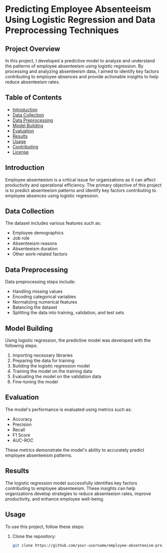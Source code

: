 # Predicting Employee Absenteeism Using Logistic Regression and Data Preprocessing Techniques

## Project Overview

In this project, I developed a predictive model to analyze and understand the patterns of employee absenteeism using logistic regression. By processing and analyzing absenteeism data, I aimed to identify key factors contributing to employee absences and provide actionable insights to help reduce absenteeism rates.

## Table of Contents

- [Introduction](#introduction)
- [Data Collection](#data-collection)
- [Data Preprocessing](#data-preprocessing)
- [Model Building](#model-building)
- [Evaluation](#evaluation)
- [Results](#results)
- [Usage](#usage)
- [Contributing](#contributing)
- [License](#license)

## Introduction

Employee absenteeism is a critical issue for organizations as it can affect productivity and operational efficiency. The primary objective of this project is to predict absenteeism patterns and identify key factors contributing to employee absences using logistic regression.

## Data Collection

The dataset includes various features such as:

- Employee demographics
- Job role
- Absenteeism reasons
- Absenteeism duration
- Other work-related factors

## Data Preprocessing

Data preprocessing steps include:

- Handling missing values
- Encoding categorical variables
- Normalizing numerical features
- Balancing the dataset
- Splitting the data into training, validation, and test sets

## Model Building

Using logistic regression, the predictive model was developed with the following steps:

1. Importing necessary libraries
2. Preparing the data for training
3. Building the logistic regression model
4. Training the model on the training data
5. Evaluating the model on the validation data
6. Fine-tuning the model

## Evaluation

The model's performance is evaluated using metrics such as:

- Accuracy
- Precision
- Recall
- F1 Score
- AUC-ROC

These metrics demonstrate the model's ability to accurately predict employee absenteeism patterns.

## Results

The logistic regression model successfully identifies key factors contributing to employee absenteeism. These insights can help organizations develop strategies to reduce absenteeism rates, improve productivity, and enhance employee well-being.

## Usage

To use this project, follow these steps:

1. Clone the repository:
   ```bash
   git clone https://github.com/your-username/employee-absenteeism-prediction.git
